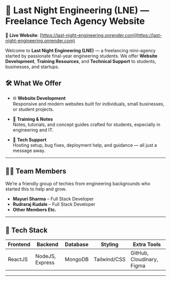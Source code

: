 # 🚀 Last Night Engineering (LNE) — Freelance Tech Agency Website

🔗 **Live Website**: [https://last-night-engineering.onrender.com](https://last-night-engineering.onrender.com)

Welcome to **Last Night Engineering (LNE)** — a freelancing mini-agency started by passionate final-year engineering students. We offer **Website Development**, **Training Resources**, and **Technical Support** to students, businesses, and startups.

## 🛠️ What We Offer

- 🌐 **Website Development**  
  Responsive and modern websites built for individuals, small businesses, or student projects.

- 📘 **Training & Notes**  
  Notes, tutorials, and concept guides crafted for students, especially in engineering and IT.

- 🔧 **Tech Support**  
  Hosting setup, bug fixes, deployment help, and guidance — all just a message away.

---

## 👩‍💻 Team Members

We’re a friendly group of techies from engineering backgrounds who started this to help and grow.

- **Mayuri Sharma** – Full Stack Developer  
- **Rudraraj Kudale** – Full Stack Developer
- **Other Members Etc.**


---

## 🧰 Tech Stack

| Frontend     | Backend         | Database | Styling        | Extra Tools            |
|--------------|------------------|----------|----------------|-------------------------|
| ReactJS      | NodeJS, Express  | MongoDB  | Tailwind/CSS   | GitHub, Cloudinary, Figma |

---


